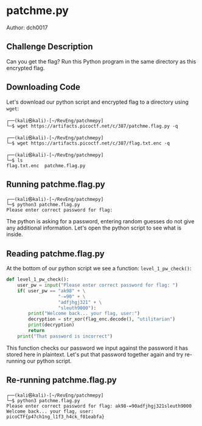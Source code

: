 # patchme.py
Author: dch0017

## Challenge Description
Can you get the flag?
Run this Python program in the same directory as this encrypted flag.

## Downloading Code
Let's download our python script and encrypted flag to a directory using `wget`:
```console
┌──(kali㉿kali)-[~/RevEng/patchmepy]
└─$ wget https://artifacts.picoctf.net/c/387/patchme.flag.py -q

┌──(kali㉿kali)-[~/RevEng/patchmepy]
└─$ wget https://artifacts.picoctf.net/c/387/flag.txt.enc -q

┌──(kali㉿kali)-[~/RevEng/patchmepy]
└─$ ls
flag.txt.enc  patchme.flag.py
```

## Running patchme.flag.py
```console
┌──(kali㉿kali)-[~/RevEng/patchmepy]
└─$ python3 patchme.flag.py
Please enter correct password for flag:
```

The python is asking for a password, entering random guesses do not give any additional information. Let's open the python script to see what is inside.

## Reading patchme.flag.py
At the bottom of our python script we see a function: `level_1_pw_check()`:
```python
def level_1_pw_check():
    user_pw = input("Please enter correct password for flag: ")
    if( user_pw == "ak98" + \
                   "-=90" + \
                   "adfjhgj321" + \
                   "sleuth9000"):
        print("Welcome back... your flag, user:")
        decryption = str_xor(flag_enc.decode(), "utilitarian")
        print(decryption)
        return
    print("That password is incorrect")
```
This function checks our password we input against the password it has stored here in plaintext. Let's put that password together again and try re-running our python script. 

## Re-running patchme.flag.py
```console
┌──(kali㉿kali)-[~/RevEng/patchmepy]
└─$ python3 patchme.flag.py
Please enter correct password for flag: ak98-=90adfjhgj321sleuth9000
Welcome back... your flag, user:
picoCTF{p47ch1ng_l1f3_h4ck_f01eabfa}
```